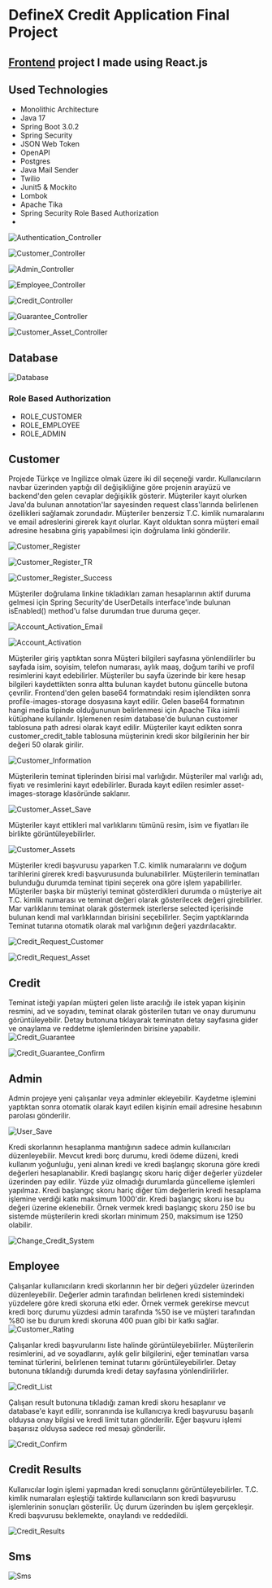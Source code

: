 # DefineX Credit Application Final Project

## [Frontend](https://github.com/AtaugurKaratas/practicum-frontend) project I made using React.js

## Used Technologies
* Monolithic Architecture
* Java 17
* Spring Boot 3.0.2
* Spring Security
* JSON Web Token
* OpenAPI
* Postgres
* Java Mail Sender
* Twilio
* Junit5 & Mockito
* Lombok
* Apache Tika
* Spring Security Role Based Authorization
* 
![Authentication_Controller](projectImages/auth-controller.png)

![Customer_Controller](projectImages/customer-controller.png)

![Admin_Controller](projectImages/admin-controller.png)

![Employee_Controller](projectImages/employee-controller.png)

![Credit_Controller](projectImages/credit-controller.png)

![Guarantee_Controller](projectImages/guarantee-controller.png)

![Customer_Asset_Controller](projectImages/customer-asset-controller.png)

## Database

![Database](projectImages/database.png)

### Role Based Authorization
* ROLE_CUSTOMER
* ROLE_EMPLOYEE
* ROLE_ADMIN

## Customer

Projede Türkçe ve Ingilizce olmak üzere iki dil seçeneği vardır. Kullanıcıların navbar üzerinden yaptığı dil 
değişikliğine göre projenin arayüzü ve backend'den gelen cevaplar değişiklik gösterir. Müşteriler kayıt olurken Java'da 
bulunan annotation'lar sayesinden request class'larında belirlenen özellikleri sağlamak zorundadır. Müşteriler benzersiz
T.C. kimlik numaralarını ve email adreslerini girerek kayıt olurlar. Kayıt olduktan sonra müşteri email adresine hesabına 
giriş yapabilmesi için doğrulama linki gönderilir.

![Customer_Register](projectImages/CustomerRegister.png)

![Customer_Register_TR](projectImages/CustomerRegister_tr.png)

![Customer_Register_Success](projectImages/CustomerRegisterSuccess.png)

Müşteriler doğrulama linkine tıkladıkları zaman hesaplarının aktif duruma gelmesi için Spring Security'de UserDetails 
interface'inde bulunan isEnabled() method'u false durumdan true duruma geçer.

![Account_Activation_Email](projectImages/AccountActivationEmail.png)

![Account_Activation](projectImages/AccountActivation.png)

Müşteriler giriş yaptıktan sonra Müşteri bilgileri sayfasına yönlendilirler bu sayfada isim, soyisim, telefon numarası,
aylık maaş, doğum tarihi ve profil resimlerini kayıt edebilirler. Müşteriler bu sayfa üzerinde bir kere hesap bilgileri
kaydettikten sonra altta bulunan kaydet butonu güncelle butona çevrilir. Frontend'den gelen base64 formatındaki resim 
işlendikten sonra profile-images-storage dosyasına kayıt edilir. Gelen base64 formatının hangi media tipinde olduğununun
belirlenmesi için Apache Tika isimli kütüphane kullanılır. Işlemenen resim database'de bulunan customer tablosuna path
adresi olarak kayıt edilir. Müşteriler kayıt edikten sonra customer_credit_table tablosuna müşterinin kredi skor 
bilgilerinin her bir değeri 50 olarak girilir.

![Customer_Information](projectImages/CustomerInformation.png)

Müşterilerin teminat tiplerinden birisi mal varlığıdır. Müşteriler mal varlığı adı, fiyatı ve resimlerini kayıt 
edebilirler. Burada kayıt edilen resimler asset-images-storage klasöründe saklanır.

![Customer_Asset_Save](projectImages/CustomerAssetSave.png)

Müşteriler kayıt ettikleri mal varlıklarını tümünü resim, isim ve fiyatları ile birlikte görüntüleyebilirler.

![Customer_Assets](projectImages/CustomerAssets.png)

Müşteriler kredi başvurusu yaparken T.C. kimlik numaralarını ve doğum tarihlerini girerek kredi başvurusunda 
bulunabilirler. Müşterilerin teminatları bulunduğu durumda teminat tipini seçerek ona göre işlem yapabilirler. 
Müşteriler başka bir müşteriyi teminat gösterdikleri durumda o müşteriye ait T.C. kimlik numarası ve teminat değeri 
olarak gösterilecek değeri girebilirler. Mar varlıklarını teminat olarak göstermek isterlerse selected içerisinde bulunan 
kendi mal varlıklarından birisini seçebilirler. Seçim yaptıklarında Teminat tutarına otomatik olarak mal varlığının 
değeri yazdırılacaktır.

![Credit_Request_Customer](projectImages/CreditRequestCustomer.png)

![Credit_Request_Asset](projectImages/CreditRequestAsset.png)

## Credit

Teminat isteği yapılan müşteri gelen liste aracılığı ile istek yapan kişinin resmini, ad ve soyadını, teminat olarak
gösterilen tutarı ve onay durumunu görüntüleyebilir. Detay butonuna tıklayarak teminatın detay sayfasına gider ve 
onaylama ve reddetme işlemlerinden birisine yapabilir.
![Credit_Guarantee](projectImages/CreditGuarantee.png)

![Credit_Guarantee_Confirm](projectImages/CreditGuaranteeConfirm.png)

## Admin

Admin projeye yeni çalışanlar veya adminler ekleyebilir. Kaydetme işlemini yaptıktan sonra otomatik olarak kayıt edilen
kişinin email adresine hesabının parolası gönderilir.

![User_Save](projectImages/UserSave.png)

Kredi skorlarının hesaplanma mantığının sadece admin kullanıcıları düzenleyebilir. Mevcut kredi borç durumu, kredi ödeme
düzeni, kredi kullanım yoğunluğu, yeni alınan kredi ve kredi başlangıç skoruna göre kredi değerleri hesaplanabilir.
Kredi başlangıç skoru hariç diğer değerler yüzdeler üzerinden pay edilir. Yüzde yüz olmadığı durumlarda güncelleme 
işlemleri yapılmaz. Kredi başlangıç skoru hariç diğer tüm değerlerin kredi hesaplama işlemine verdiği katkı maksimum
1000'dir. Kredi başlangıç skoru ise bu değeri üzerine eklenebilir. Örnek vermek kredi başlangıç skoru 250 ise bu 
sistemde müşterilerin kredi skorları minimum 250, maksimum ise 1250 olabilir.

![Change_Credit_System](projectImages/ChangeCreditSystem.png)

## Employee

Çalışanlar kullanıcıların kredi skorlarının her bir değeri yüzdeler üzerinden düzenleyebilir. Değerler admin tarafından
belirlenen kredi sistemindeki yüzdelere göre kredi skoruna etki eder. Örnek vermek gerekirse mevcut kredi borç durumu
yüzdesi admin tarafında %50 ise ve müşteri tarafından %80 ise bu durum kredi skoruna 400 puan gibi bir katkı sağlar. 
![Customer_Rating](projectImages/CustomerCreditRating.png)

Çalışanlar kredi başvurularını liste halinde görüntüleyebilirler. Müşterilerin resimlerini, ad ve soyadlarını, aylık 
gelir bilgilerini, eğer teminatları varsa teminat türlerini, belirlenen teminat tutarını görüntüleyebilirler. Detay
butonuna tıklandığı durumda kredi detay sayfasına yönlendirilirler.

![Credit_List](projectImages/CreditList.png)

Çalışan result butonuna tıkladığı zaman kredi skoru hesaplanır ve database'e kayıt edilir, sonranında ise kullanıcıya
kredi başvurusu başarılı olduysa onay bilgisi ve kredi limit tutarı gönderilir. Eğer başvuru işlemi başarısız olduysa 
sadece red mesajı gönderilir.

![Credit_Confirm](projectImages/CreditConfirm.png)

## Credit Results

Kullanıcılar login işlemi yapmadan kredi sonuçlarını görüntüleyebilirler. T.C. kimlik numaraları eşleştiği taktirde
kullanıcıların son kredi başvurusu işlemlerinin sonuçları gösterilir. Üç durum üzerinden bu işlem gerçekleşir. Kredi
başvurusu beklemekte, onaylandı ve reddedildi.

![Credit_Results](projectImages/CreditResults.png)

## Sms

![Sms](projectImages/Sms.jpg)